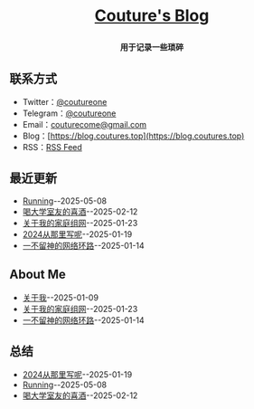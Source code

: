 **<p align="center">[Couture's Blog](https://blog.coutureone.top)</p>**
====

**<p align="center">用于记录一些琐碎</p>**


## 联系方式
- Twitter：[@coutureone](https://twitter.com/coutureone)
- Telegram：[@coutureone](https://t.me/coutureone)
- Email：[couturecome@gmail.com](mailto:couturecome@gmail.@163.com)
- Blog：[https://blog.coutures.top](https://blog.coutures.top)
- RSS：[RSS Feed](https://raw.githubusercontent.com/coutureone/gitblog/master/feed.xml)

## 最近更新
- [Running](https://github.com/coutureone/gitblog/issues/11)--2025-05-08
- [喝大学室友的喜酒](https://github.com/coutureone/gitblog/issues/10)--2025-02-12
- [关于我的家庭组网](https://github.com/coutureone/gitblog/issues/9)--2025-01-23
- [2024从那里写呢](https://github.com/coutureone/gitblog/issues/8)--2025-01-19
- [一不留神的网络环路](https://github.com/coutureone/gitblog/issues/7)--2025-01-14
## About Me
- [关于我](https://github.com/coutureone/gitblog/issues/6)--2025-01-09
- [关于我的家庭组网](https://github.com/coutureone/gitblog/issues/9)--2025-01-23
- [一不留神的网络环路](https://github.com/coutureone/gitblog/issues/7)--2025-01-14
## 总结
- [2024从那里写呢](https://github.com/coutureone/gitblog/issues/8)--2025-01-19
- [Running](https://github.com/coutureone/gitblog/issues/11)--2025-05-08
- [喝大学室友的喜酒](https://github.com/coutureone/gitblog/issues/10)--2025-02-12
